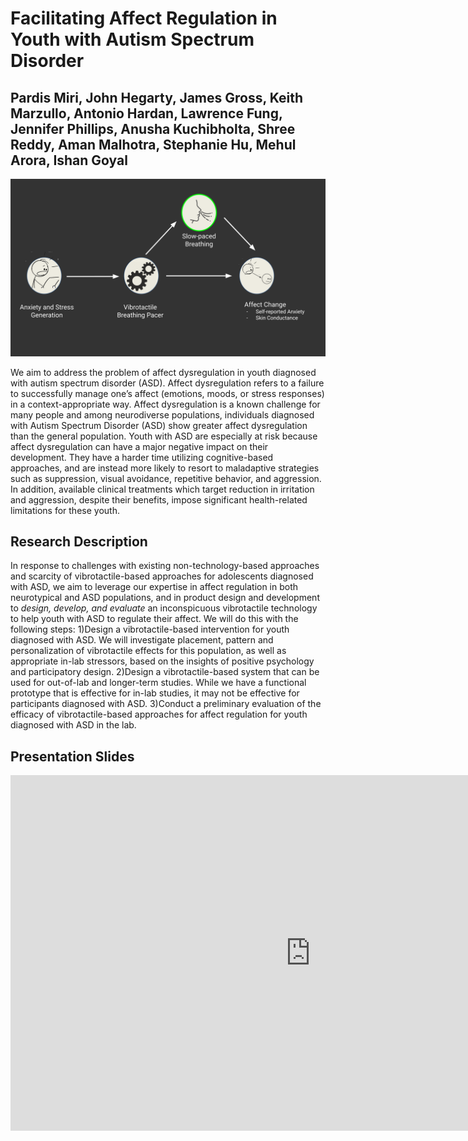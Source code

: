 # Facilitating Affect Regulation in Youth with Autism Spectrum Disorder
## Pardis Miri, John Hegarty, James Gross, Keith Marzullo, Antonio Hardan, Lawrence Fung, Jennifer Phillips, Anusha Kuchibholta, Shree Reddy, Aman Malhotra, Stephanie Hu, Mehul Arora, Ishan Goyal 

<div align="center">
    <img src="https://raw.githubusercontent.com/jacquelinennguyen/wehab_new_site/2943deb258c86dd97872bb70dd781afdbd37ef80/Desktop/wehab-site/src/imgs/UMD-SPL-presentation2020.svg" alt="FAR">
</div>

We aim to address the problem of affect dysregulation in youth diagnosed with autism spectrum disorder (ASD).  Affect dysregulation refers to a failure to successfully manage one’s affect (emotions, moods, or stress responses) in a context-appropriate way. Affect dysregulation is a known challenge for many people and among neurodiverse populations, individuals diagnosed with Autism Spectrum Disorder (ASD) show greater affect dysregulation than the general population. Youth with ASD are especially at risk because affect dysregulation can have a major negative impact on their development. They have a harder time utilizing cognitive-based approaches, and are instead more likely to resort to maladaptive strategies such as suppression, visual avoidance, repetitive behavior, and aggression.​ In addition, available clinical treatments which target reduction in irritation and aggression, despite their benefits, impose significant health-related limitations for these youth.

## Research Description
In response to challenges with existing non-technology-based approaches and scarcity of vibrotactile-based approaches for adolescents diagnosed with ASD, we aim to leverage our expertise in affect regulation in both neurotypical and ASD populations, and in ​product design and development to _design, develop, and evaluate_ an inconspicuous vibrotactile technology to help youth with ASD to regulate their affect​. We will do this with the following steps: 1)Design a vibrotactile-based intervention for youth diagnosed with ASD. We will investigate placement, pattern and personalization of vibrotactile effects for this population, as well as appropriate in-lab stressors, based on the insights of positive psychology and participatory design. 2)Design a vibrotactile-based system that can be used for out-of-lab and longer-term studies. While we have a functional prototype that is effective for in-lab studies, it may not be effective for participants diagnosed with ASD. 3)Conduct a preliminary evaluation of the efficacy of vibrotactile-based approaches for affect regulation for youth diagnosed with ASD in the lab. 

## Presentation Slides
<iframe src="https://docs.google.com/presentation/d/e/2PACX-1vQTIoetuHSTro92yvgFKC22QkaBaU8Mfz_tvGba3vb_CPO25pTBcITqEi5SrzF-rWk2swCy324FruIu/embed?start=false&loop=false&delayms=3000" frameborder="0" width="960" height="569" allowfullscreen="true" mozallowfullscreen="true" webkitallowfullscreen="true"></iframe>